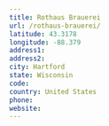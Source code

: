 ```yaml
---
title: Rothaus Brauerei
url: /rothaus-brauerei/
latitude: 43.3178
longitude: -88.379
address1: 
address2: 
city: Hartford
state: Wisconsin
code: 
country: United States
phone: 
website: 
---
```


